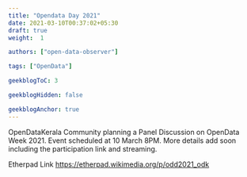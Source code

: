```yaml
---
title: "Opendata Day 2021"
date: 2021-03-10T00:37:02+05:30
draft: true
weight:  1

authors: ["open-data-observer"]

tags: ["OpenData"]

geekblogToC: 3

geekblogHidden: false

geekblogAnchor: true
---
```

OpenDataKerala Community planning a Panel Discussion on OpenData Week 2021. Event scheduled at 10 March 8PM.
More details add soon including the participation link and streaming.

Etherpad Link https://etherpad.wikimedia.org/p/odd2021_odk

